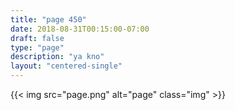 ```yaml
---
title: "page 450"
date: 2018-08-31T00:15:00-07:00
draft: false
type: "page"
description: "ya kno"
layout: "centered-single"
---
```


{{< img src="page.png" alt="page" class="img" >}}